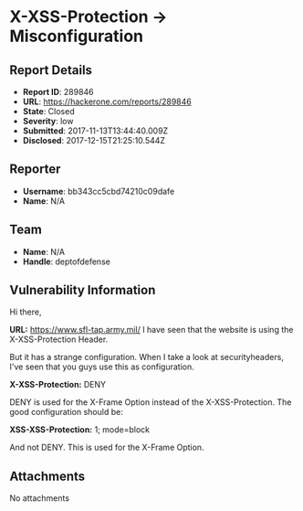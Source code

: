# X-XSS-Protection -> Misconfiguration

## Report Details
- **Report ID**: 289846
- **URL**: https://hackerone.com/reports/289846
- **State**: Closed
- **Severity**: low
- **Submitted**: 2017-11-13T13:44:40.009Z
- **Disclosed**: 2017-12-15T21:25:10.544Z

## Reporter
- **Username**: bb343cc5cbd74210c09dafe
- **Name**: N/A

## Team
- **Name**: N/A
- **Handle**: deptofdefense

## Vulnerability Information
Hi there,

**URL:** https://www.sfl-tap.army.mil/
I have seen that the website is using the X-XSS-Protection Header.

But it has a strange configuration.
When I take a look at securityheaders, I've seen that you guys use this as configuration.

**X-XSS-Protection:** DENY

DENY is used for the X-Frame Option instead of the X-XSS-Protection. The good configuration should be:

**XSS-XSS-Protection:** 1; mode=block

And not DENY. This is used for the X-Frame Option.

## Attachments
No attachments
